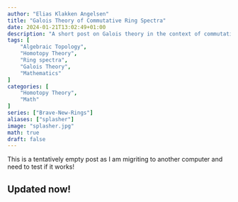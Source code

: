```yaml
---
author: "Elias Klakken Angelsen"
title: "Galois Theory of Commutative Ring Spectra"
date: 2024-01-21T13:02:49+01:00
description: "A short post on Galois theory in the context of commutative ring spectra"
tags: [
    "Algebraic Topology",
    "Homotopy Theory",
    "Ring spectra",
    "Galois Theory",
    "Mathematics"
]
categories: [
    "Homotopy Theory",
    "Math"
]
series: ["Brave-New-Rings"]
aliases: ["splasher"]
image: "splasher.jpg"
math: true
draft: false
---
```



This is a tentatively empty post as I am migriting to another computer and need to test if it works!

## Updated now!
